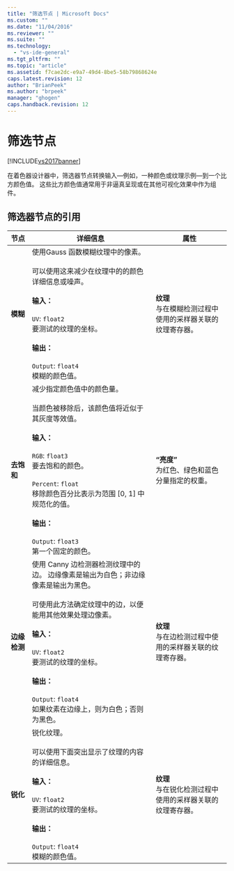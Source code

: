 ```yaml
---
title: "筛选节点 | Microsoft Docs"
ms.custom: ""
ms.date: "11/04/2016"
ms.reviewer: ""
ms.suite: ""
ms.technology: 
  - "vs-ide-general"
ms.tgt_pltfrm: ""
ms.topic: "article"
ms.assetid: f7cae2dc-e9a7-49d4-8be5-58b79868624e
caps.latest.revision: 12
author: "BrianPeek"
ms.author: "brpeek"
manager: "ghogen"
caps.handback.revision: 12
---
```

# 筛选节点
[!INCLUDE[vs2017banner](../code-quality/includes/vs2017banner.md)]

在着色器设计器中，筛选器节点转换输入—例如，一种颜色或纹理示例—到一个比方颜色值。  这些比方颜色值通常用于非逼真呈现或在其他可视化效果中作为组件。  
  
## 筛选器节点的引用  
  
|节点|详细信息|属性|  
|--------|----------|--------|  
|**模糊**|使用Gauss 函数模糊纹理中的像素。<br /><br /> 可以使用这来减少在纹理中的的颜色详细信息或噪声。<br /><br /> **输入：**<br /><br /> `UV`: `float2`<br /> 要测试的纹理的坐标。<br /><br /> **输出：**<br /><br /> `Output`: `float4`<br /> 模糊的颜色值。|**纹理**<br /> 与在模糊检测过程中使用的采样器关联的纹理寄存器。|  
|**去饱和**|减少指定颜色值中的颜色量。<br /><br /> 当颜色被移除后，该颜色值将近似于其灰度等效值。<br /><br /> **输入：**<br /><br /> `RGB`: `float3`<br /> 要去饱和的颜色。<br /><br /> `Percent`: `float`<br /> 移除颜色百分比表示为范围 \[0, 1\] 中规范化的值。<br /><br /> **输出：**<br /><br /> `Output`: `float3`<br /> 第一个固定的颜色。|**“亮度”**<br /> 为红色、绿色和蓝色分量指定的权重。|  
|**边缘检测**|使用 Canny 边检测器检测纹理中的边。  边缘像素是输出为白色；非边缘像素是输出为黑色。<br /><br /> 可使用此方法确定纹理中的边，以便能用其他效果处理边像素。<br /><br /> **输入：**<br /><br /> `UV`: `float2`<br /> 要测试的纹理的坐标。<br /><br /> **输出：**<br /><br /> `Output`: `float4`<br /> 如果纹素在边缘上，则为白色；否则为黑色。|**纹理**<br /> 与在边检测过程中使用的采样器关联的纹理寄存器。|  
|**锐化**|锐化纹理。<br /><br /> 可以使用下面突出显示了纹理的内容的详细信息。<br /><br /> **输入：**<br /><br /> `UV`: `float2`<br /> 要测试的纹理的坐标。<br /><br /> **输出：**<br /><br /> `Output`: `float4`<br /> 模糊的颜色值。|**纹理**<br /> 与在锐化检测过程中使用的采样器关联的纹理寄存器。|